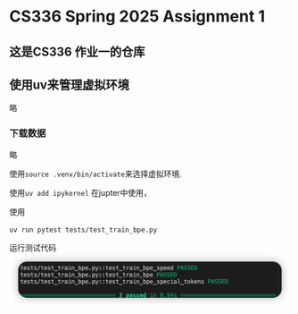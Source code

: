 # CS336 Spring 2025 Assignment 1

## 这是CS336 作业一的仓库

## 使用uv来管理虚拟环境
略
### 下载数据
略


使用```source .venv/bin/activate```来选择虚拟环境.  

使用```uv add ipykernel```
在jupter中使用，

使用
```
uv run pytest tests/test_train_bpe.py
```
运行测试代码 
![alt text](note/image-1.png)